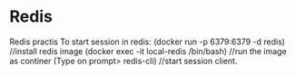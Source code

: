 # Redis
Redis practis
To start session in redis:
(docker run -p 6379:6379 -d redis)                    //install redis image
(docker exec -it local-redis /bin/bash)               //run the image as continer
(Type on prompt> redis-cli)                          //start session client.
